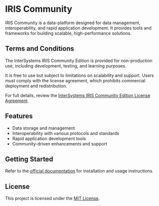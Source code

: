 # IRIS Community

IRIS Community is a data-platform designed for data management, interoperability, and rapid application development. 
It provides tools and frameworks for building scalable, high-performance solutions.

## Terms and Conditions

The InterSystems IRIS Community Edition is provided for non-production use, including development, testing, and learning purposes. 

It is free to use but subject to limitations on scalability and support. Users must comply with the license agreement, which prohibits commercial deployment and redistribution. 

For full details, review the [InterSystems IRIS Community Edition License Agreement](https://download.intersystems.com/license/iris-community).


## Features

- Data storage and management
- Interoperability with various protocols and standards
- Rapid application development tools
- Community-driven enhancements and support

## Getting Started

Refer to the [official documentation](https://docs.intersystems.com/) for installation and usage instructions.

## License

This project is licensed under the [MIT License](LICENSE).
